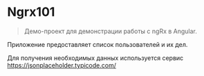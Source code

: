 # Ngrx101

> Демо-проект для демонстрации работы с ngRx в Angular. 

Приложение предоставляет список пользователей и их дел.

Для получения необходимых данных используется сервис https://jsonplaceholder.typicode.com/